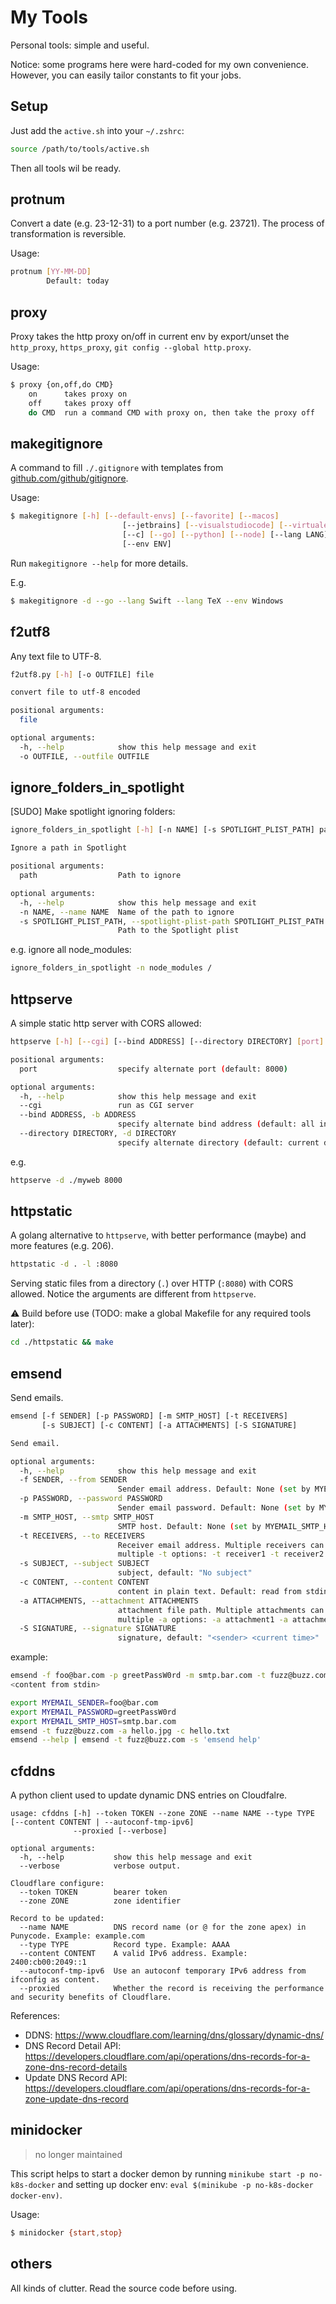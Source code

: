 # My Tools

Personal tools: simple and useful.

Notice: some programs here were hard-coded for my own convenience. However, you can easily  tailor constants to fit your jobs.

## Setup

Just add the `active.sh` into your `~/.zshrc`:

```sh
source /path/to/tools/active.sh
```

Then all tools wil be ready.

## protnum

Convert a date (e.g. 23-12-31) to a port number (e.g. 23721). The process of transformation is reversible.

Usage:

```sh
protnum [YY-MM-DD]
        Default: today
```

## proxy

Proxy takes the http proxy on/off in current env by export/unset the `http_proxy`, `https_proxy`, `git config --global http.proxy`.

Usage:

```sh
$ proxy {on,off,do CMD}
    on      takes proxy on
    off     takes proxy off
    do CMD  run a command CMD with proxy on, then take the proxy off 
```

## makegitignore

A command to fill `./.gitignore` with templates from [github.com/github/gitignore](https://github.com/github/gitignore).

Usage:

```sh
$ makegitignore [-h] [--default-envs] [--favorite] [--macos]
                         [--jetbrains] [--visualstudiocode] [--virtualenv]
                         [--c] [--go] [--python] [--node] [--lang LANG]
                         [--env ENV]
```

Run `makegitignore --help` for more details.


E.g.

```sh
$ makegitignore -d --go --lang Swift --lang TeX --env Windows
```

## f2utf8

Any text file to UTF-8.

```sh
f2utf8.py [-h] [-o OUTFILE] file

convert file to utf-8 encoded

positional arguments:
  file

optional arguments:
  -h, --help            show this help message and exit
  -o OUTFILE, --outfile OUTFILE
```

## ignore_folders_in_spotlight

[SUDO] Make spotlight ignoring folders:

```sh
ignore_folders_in_spotlight [-h] [-n NAME] [-s SPOTLIGHT_PLIST_PATH] path

Ignore a path in Spotlight

positional arguments:
  path                  Path to ignore

optional arguments:
  -h, --help            show this help message and exit
  -n NAME, --name NAME  Name of the path to ignore
  -s SPOTLIGHT_PLIST_PATH, --spotlight-plist-path SPOTLIGHT_PLIST_PATH
                        Path to the Spotlight plist
```

e.g. ignore all node_modules:

```sh
ignore_folders_in_spotlight -n node_modules /
```

## httpserve

A simple static http server with CORS allowed:

```sh
httpserve [-h] [--cgi] [--bind ADDRESS] [--directory DIRECTORY] [port]

positional arguments:
  port                  specify alternate port (default: 8000)

optional arguments:
  -h, --help            show this help message and exit
  --cgi                 run as CGI server
  --bind ADDRESS, -b ADDRESS
                        specify alternate bind address (default: all interfaces)
  --directory DIRECTORY, -d DIRECTORY
                        specify alternate directory (default: current directory)
```

e.g.

```sh
httpserve -d ./myweb 8000
```

## httpstatic

A golang alternative to `httpserve`, with better performance (maybe) and more features (e.g. 206).


```sh
httpstatic -d . -l :8080
```

Serving static files from a directory (`.`) over HTTP (`:8080`) with CORS allowed.
Notice the arguments are different from `httpserve`.

⚠️ Build before use (TODO: make a global Makefile for any required tools later):

```sh
cd ./httpstatic && make
```

## emsend

Send emails.

```sh
emsend [-f SENDER] [-p PASSWORD] [-m SMTP_HOST] [-t RECEIVERS]
       [-s SUBJECT] [-c CONTENT] [-a ATTACHMENTS] [-S SIGNATURE]

Send email.

optional arguments:
  -h, --help            show this help message and exit
  -f SENDER, --from SENDER
                        Sender email address. Default: None (set by MYEMAIL_SENDER)
  -p PASSWORD, --password PASSWORD
                        Sender email password. Default: None (set by MYEMAIL_PASSWORD)
  -m SMTP_HOST, --smtp SMTP_HOST
                        SMTP host. Default: None (set by MYEMAIL_SMTP_HOST)
  -t RECEIVERS, --to RECEIVERS
                        Receiver email address. Multiple receivers can be specified by
                        multiple -t options: -t receiver1 -t receiver2
  -s SUBJECT, --subject SUBJECT
                        subject, default: "No subject"
  -c CONTENT, --content CONTENT
                        content in plain text. Default: read from stdin
  -a ATTACHMENTS, --attachment ATTACHMENTS
                        attachment file path. Multiple attachments can be specified by
                        multiple -a options: -a attachment1 -a attachment2
  -S SIGNATURE, --signature SIGNATURE
                        signature, default: "<sender> <current time>"
```

example:

```sh
emsend -f foo@bar.com -p greetPassW0rd -m smtp.bar.com -t fuzz@buzz.com -s 'A test email'
<content from stdin>
```

```sh
export MYEMAIL_SENDER=foo@bar.com
export MYEMAIL_PASSWORD=greetPassW0rd
export MYEMAIL_SMTP_HOST=smtp.bar.com
emsend -t fuzz@buzz.com -a hello.jpg -c hello.txt
emsend --help | emsend -t fuzz@buzz.com -s 'emsend help'
```

## cfddns

A python client used to update dynamic DNS entries on Cloudfalre.

```
usage: cfddns [-h] --token TOKEN --zone ZONE --name NAME --type TYPE [--content CONTENT | --autoconf-tmp-ipv6]
              --proxied [--verbose]

optional arguments:
  -h, --help           show this help message and exit
  --verbose            verbose output.

Cloudflare configure:
  --token TOKEN        bearer token
  --zone ZONE          zone identifier

Record to be updated:
  --name NAME          DNS record name (or @ for the zone apex) in Punycode. Example: example.com
  --type TYPE          Record type. Example: AAAA
  --content CONTENT    A valid IPv6 address. Example: 2400:cb00:2049::1
  --autoconf-tmp-ipv6  Use an autoconf temporary IPv6 address from ifconfig as content.
  --proxied            Whether the record is receiving the performance and security benefits of Cloudflare.
```

References:

- DDNS: https://www.cloudflare.com/learning/dns/glossary/dynamic-dns/
- DNS Record Detail API: https://developers.cloudflare.com/api/operations/dns-records-for-a-zone-dns-record-details
- Update DNS Record API: https://developers.cloudflare.com/api/operations/dns-records-for-a-zone-update-dns-record


## minidocker

> no longer maintained

This script helps to start a docker demon by running `minikube start -p no-k8s-docker` and setting up docker env: `eval $(minikube -p no-k8s-docker docker-env)`.

Usage:

```sh
$ minidocker {start,stop}
```

## others

All kinds of clutter. Read the source code before using.
